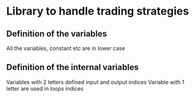 # Library to handle trading strategies

## Definition of the variables
All the variables, constant etc are in lower case
## Definition of the internal variables

Variables with 2 letters defined input and output indices
Variable with 1  letter are used in loops indices
